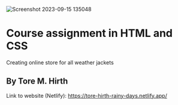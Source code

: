 ![Screenshot 2023-09-15 135048](https://github.com/Torehirth/Rainy-Days/assets/116200852/eb2015f3-a014-4e98-9a6a-617c123a4b0f)


# Course assignment in HTML and CSS
Creating online store for all weather jackets

## By Tore M. Hirth

Link to website (Netlify): https://tore-hirth-rainy-days.netlify.app/
